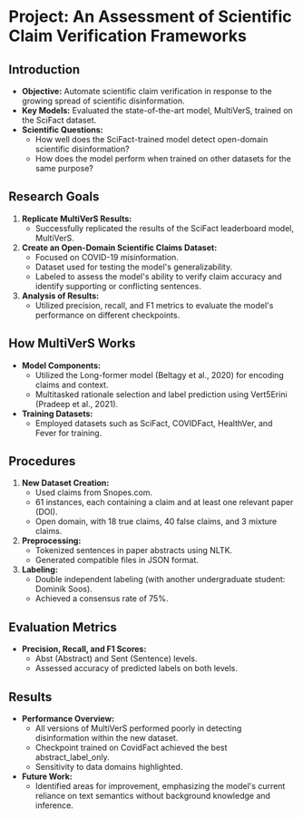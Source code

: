 # Project: An Assessment of Scientific Claim Verification Frameworks

## Introduction
- **Objective:** Automate scientific claim verification in response to the growing spread of scientific disinformation.
- **Key Models:** Evaluated the state-of-the-art model, MultiVerS, trained on the SciFact dataset.
- **Scientific Questions:**
  - How well does the SciFact-trained model detect open-domain scientific disinformation?
  - How does the model perform when trained on other datasets for the same purpose?

## Research Goals
1. **Replicate MultiVerS Results:**
   - Successfully replicated the results of the SciFact leaderboard model, MultiVerS.
2. **Create an Open-Domain Scientific Claims Dataset:**
   - Focused on COVID-19 misinformation.
   - Dataset used for testing the model's generalizability.
   - Labeled to assess the model's ability to verify claim accuracy and identify supporting or conflicting sentences.
3. **Analysis of Results:**
   - Utilized precision, recall, and F1 metrics to evaluate the model's performance on different checkpoints.

## How MultiVerS Works
- **Model Components:**
  - Utilized the Long-former model (Beltagy et al., 2020) for encoding claims and context.
  - Multitasked rationale selection and label prediction using Vert5Erini (Pradeep et al., 2021).
- **Training Datasets:**
  - Employed datasets such as SciFact, COVIDFact, HealthVer, and Fever for training.

## Procedures
1. **New Dataset Creation:**
   - Used claims from Snopes.com.
   - 61 instances, each containing a claim and at least one relevant paper (DOI).
   - Open domain, with 18 true claims, 40 false claims, and 3 mixture claims.
2. **Preprocessing:**
   - Tokenized sentences in paper abstracts using NLTK.
   - Generated compatible files in JSON format.
3. **Labeling:**
   - Double independent labeling (with another undergraduate student: Dominik Soos).
   - Achieved a consensus rate of 75%.

## Evaluation Metrics
- **Precision, Recall, and F1 Scores:**
   - Abst (Abstract) and Sent (Sentence) levels.
   - Assessed accuracy of predicted labels on both levels.

## Results
- **Performance Overview:**
   - All versions of MultiVerS performed poorly in detecting disinformation within the new dataset.
   - Checkpoint trained on CovidFact achieved the best abstract_label_only.
   - Sensitivity to data domains highlighted.
- **Future Work:**
   - Identified areas for improvement, emphasizing the model's current reliance on text semantics without background knowledge and inference.
